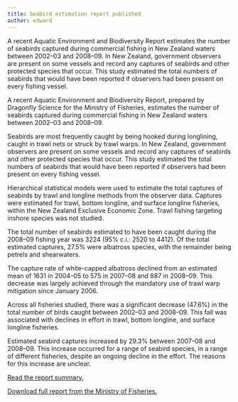 ```yaml
---
title: Seabird estimation report published
author: edward
---
```


A recent Aquatic Environment and Biodiversity Report estimates the
number of seabirds captured during commercial fishing in New Zealand
waters between 2002–03 and 2008–09. In New Zealand, government
observers are present on some vessels and record any captures of
seabirds and other protected species that occur. This study estimated
the total numbers of seabirds that would have been reported if
observers had been present on every fishing vessel.

<!--more-->

A recent Aquatic Environment and Biodiversity Report, prepared by
Dragonfly Science for the Ministry of Fisheries, estimates the number
of seabirds captured during commercial fishing in New Zealand waters
between 2002–03 and 2008–09.

Seabirds are most frequently caught by being hooked during longlining,
caught in trawl nets or struck by trawl warps. In New Zealand,
government observers are present on some vessels and record any
captures of seabirds and other protected species that occur. This
study estimated the total numbers of seabirds that would have been
reported if observers had been present on every fishing vessel.

Hierarchical statistical models were used to estimate the total
captures of seabirds by trawl and longline methods from the observer
data. Captures were estimated for trawl, bottom longline, and surface
longline fisheries, within the New Zealand Exclusive Economic Zone.
Trawl fishing targeting inshore species was not studied.

The total number of seabirds estimated to have been caught during the
2008–09 fishing year was 3224 (95% c.i.: 2520 to 4412). Of the total
estimated captures, 27.5% were albatross species, with the remainder
being petrels and shearwaters.

The capture rate of white-capped albatross declined from an estimated
mean of 1631 in 2004–05 to 575 in 2007–08 and 887 in 2008–09. This
decrease was largely achieved through the mandatory use of trawl warp
mitigation since January 2006.

Across all fisheries studied, there was a significant decrease (47.6%)
in the total number of birds caught between 2002–03 and 2008–09. This
fall was associated with declines in effort in trawl, bottom longline,
and surface longline fisheries.

Estimated seabird captures increased by 29.3% between 2007–08 and
2008–09. This increase occurred for a range of seabird species, in a
range of different fisheries, despite an ongoing decline in the
effort. The reasons for this increase are unclear.

[Read the report summary.](references/abraham_seabirds_02-09.html)

[Download full report from the Ministry of
Fisheries.](http://fs.fish.govt.nz/Page.aspx?pk=113&dk=22872)

